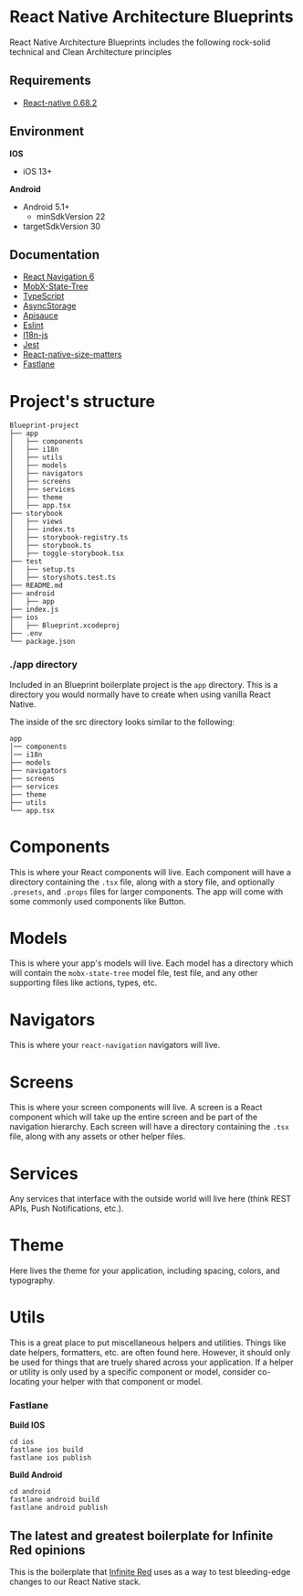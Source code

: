 # React Native Architecture Blueprints

React Native Architecture Blueprints includes the following rock-solid technical and Clean Architecture principles

## Requirements

- [React-native 0.68.2](https://www.npmjs.com/package/react-native?activeTab=versions)

## Environment

**IOS**
- iOS 13+

**Android**
- Android 5.1+
    - minSdkVersion 22
- targetSdkVersion 30

## Documentation

- [React Navigation 6](https://reactnavigation.org/blog/2021/08/14/react-navigation-6.0/)
- [MobX-State-Tree](https://mobx-state-tree.js.org/intro/welcome)
- [TypeScript](https://reactnative.dev/docs/typescript)
- [AsyncStorage](https://react-native-async-storage.github.io/async-storage/docs/install/)
- [Apisauce](https://github.com/infinitered/apisauce)
- [Eslint](https://www.npmjs.com/package/@react-native-community/eslint-config)
- [I18n-js](https://github.com/AlexanderZaytsev/react-native-i18n)
- [Jest](https://jestjs.io/docs/tutorial-react-native)
- [React-native-size-matters](https://github.com/nirsky/react-native-size-matters)
- [Fastlane](https://docs.fastlane.tools/getting-started/cross-platform/react-native/)


# Project's structure 

```
Blueprint-project
├── app
│   ├── components
│   ├── i18n
│   ├── utils
│   ├── models
│   ├── navigators
│   ├── screens
│   ├── services
│   ├── theme
│   ├── app.tsx
├── storybook
│   ├── views
│   ├── index.ts
│   ├── storybook-registry.ts
│   ├── storybook.ts
│   ├── toggle-storybook.tsx
├── test
│   ├── setup.ts
│   ├── storyshots.test.ts
├── README.md
├── android
│   ├── app
├── index.js
├── ios
│   ├── Blueprint.xcodeproj
├── .env
└── package.json

```

### ./app directory

Included in an Blueprint boilerplate project is the `app` directory. This is a directory you would normally have to create when using vanilla React Native.

The inside of the src directory looks similar to the following:

```
app
│── components
│── i18n
├── models
├── navigators
├── screens
├── services
├── theme
├── utils
└── app.tsx
```

# Components
This is where your React components will live. Each component will have a directory containing the `.tsx` file, along with a story file, and optionally `.presets`, and `.props` files for larger components. The app will come with some commonly used components like Button.

# Models
This is where your app's models will live. Each model has a directory which will contain the `mobx-state-tree` model file, test file, and any other supporting files like actions, types, etc.

# Navigators
This is where your `react-navigation` navigators will live.

# Screens
This is where your screen components will live. A screen is a React component which will take up the entire screen and be part of the navigation hierarchy. Each screen will have a directory containing the `.tsx` file, along with any assets or other helper files.

# Services
Any services that interface with the outside world will live here (think REST APIs, Push Notifications, etc.).

# Theme
Here lives the theme for your application, including spacing, colors, and typography.

# Utils
This is a great place to put miscellaneous helpers and utilities. Things like date helpers, formatters, etc. are often found here. However, it should only be used for things that are truely shared across your application. If a helper or utility is only used by a specific component or model, consider co-locating your helper with that component or model.


### Fastlane

**Build IOS**

```
cd ios
fastlane ios build
fastlane ios publish
```

**Build Android**

```
cd android
fastlane android build
fastlane android publish

```


## The latest and greatest boilerplate for Infinite Red opinions

This is the boilerplate that [Infinite Red](https://infinite.red) uses as a way to test bleeding-edge changes to our React Native stack.

